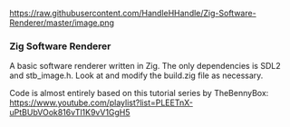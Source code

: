 https://raw.githubusercontent.com/HandleHHandle/Zig-Software-Renderer/master/image.png

### Zig Software Renderer
A basic software renderer written in Zig.
The only dependencies is SDL2 and stb_image.h. Look at and modify the build.zig file as necessary.

Code is almost entirely based on this tutorial series by TheBennyBox: https://www.youtube.com/playlist?list=PLEETnX-uPtBUbVOok816vTl1K9vV1GgH5
